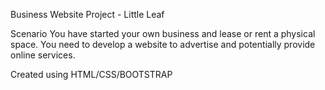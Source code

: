 Business Website Project - Little Leaf

Scenario You have started your own business and lease or rent a physical space. 
You need to develop a website to advertise and potentially provide online services.

Created using HTML/CSS/BOOTSTRAP
